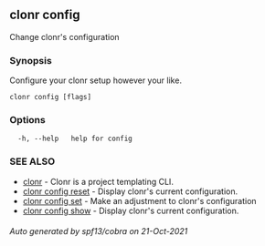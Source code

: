 ## clonr config

Change clonr's configuration

### Synopsis

Configure your clonr setup however your like.

```
clonr config [flags]
```

### Options

```
  -h, --help   help for config
```

### SEE ALSO

* [clonr](clonr.md)	 - Clonr is a project templating CLI.
* [clonr config reset](clonr_config_reset.md)	 - Display clonr's current configuration.
* [clonr config set](clonr_config_set.md)	 - Make an adjustment to clonr's configuration
* [clonr config show](clonr_config_show.md)	 - Display clonr's current configuration.

###### Auto generated by spf13/cobra on 21-Oct-2021
